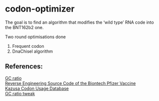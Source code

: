 # codon-optimizer

The goal is to find an algorithm that modifies the ‘wild type’ RNA code into the BNT162b2 one.

Two round optimisations done 
 1. Frequent codon 
 2. DnaChisel algorithm

## References:
 [GC ratio ](https://en.wikipedia.org/wiki/GC-content)\
 [Reverse Engineering Source Code of the Biontech Pfizer Vaccine](https://berthub.eu/articles/posts/part-2-reverse-engineering-source-code-of-the-biontech-pfizer-vaccine/)\
 [Kazusa Codon Usage Database](http://www.kazusa.or.jp/codon/)\
 [GC ratio tweak](https://github.com/cibo6/bnt162b2)
